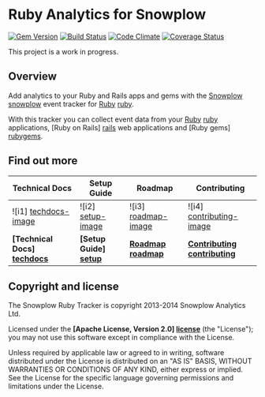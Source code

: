 # Ruby Analytics for Snowplow 
[![Gem Version](https://badge.fury.io/rb/snowplow-tracker.svg)](http://badge.fury.io/rb/snowplow-tracker)
[![Build Status](https://travis-ci.org/snowplow/snowplow-ruby-tracker.png)](https://travis-ci.org/snowplow/snowplow-ruby-tracker)
[![Code Climate](https://codeclimate.com/github/snowplow/snowplow-ruby-tracker.png)](https://codeclimate.com/github/snowplow/snowplow-ruby-tracker)
[![Coverage Status](https://coveralls.io/repos/snowplow/snowplow-ruby-tracker/badge.png)](https://coveralls.io/r/snowplow/snowplow-ruby-tracker)

This project is a work in progress.

## Overview

Add analytics to your Ruby and Rails apps and gems with the [Snowplow] [snowplow] event tracker for [Ruby] [ruby].

With this tracker you can collect event data from your [Ruby] [ruby] applications, [Ruby on Rails] [rails] web applications and [Ruby gems] [rubygems].

## Find out more

| Technical Docs                  | Setup Guide               | Roadmap                 | Contributing                      |
|---------------------------------|---------------------------|-------------------------|-----------------------------------|
| ![i1] [techdocs-image]          | ![i2] [setup-image]       | ![i3] [roadmap-image]   | ![i4] [contributing-image]        |
| **[Technical Docs] [techdocs]** | **[Setup Guide] [setup]** | **[Roadmap] [roadmap]** | **[Contributing] [contributing]** |

## Copyright and license

The Snowplow Ruby Tracker is copyright 2013-2014 Snowplow Analytics Ltd.

Licensed under the **[Apache License, Version 2.0] [license]** (the "License");
you may not use this software except in compliance with the License.

Unless required by applicable law or agreed to in writing, software
distributed under the License is distributed on an "AS IS" BASIS,
WITHOUT WARRANTIES OR CONDITIONS OF ANY KIND, either express or implied.
See the License for the specific language governing permissions and
limitations under the License.

[ruby]: xxx
[rails]: xxx
[rubygems]: xxx

[snowplow]: http://snowplowanalytics.com

[techdocs-image]: https://d3i6fms1cm1j0i.cloudfront.net/github/images/techdocs.png
[setup-image]: https://d3i6fms1cm1j0i.cloudfront.net/github/images/setup.png
[roadmap-image]: https://d3i6fms1cm1j0i.cloudfront.net/github/images/roadmap.png
[contributing-image]: https://d3i6fms1cm1j0i.cloudfront.net/github/images/contributing.png

[techdocs]: https://github.com/snowplow/snowplow/wiki/Ruby-Tracker
[setup]: https://github.com/snowplow/snowplow/wiki/Ruby-Tracker-Setup
[roadmap]: https://github.com/snowplow/snowplow/wiki/Ruby-Tracker-Roadmap
[contributing]: https://github.com/snowplow/snowplow/wiki/Ruby-Tracker-Contributing

[license]: http://www.apache.org/licenses/LICENSE-2.0
